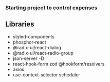 ### Starting project to control expenses

## Libraries
  - styled-components
  - phosphor-react
  - @radix-ui/react-dialog
  - @radix-ui/react-radio-group
  - json-server -D
  - react-hook-form zod @hookform/resolvers
  - axios
  - use-context-selector scheduler
